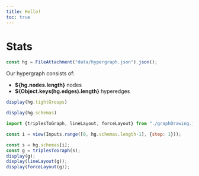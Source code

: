 ```yaml
---
title: Hello!
toc: true
---
```


# Stats

```js
const hg = FileAttachment("data/hypergraph.json").json();
```

Our hypergraph consists of:
- **${hg.nodes.length}** nodes
- **${Object.keys(hg.edges).length}** hyperedges

```js
display(hg.tightGroups)
```

```js
display(hg.schemas)
```

```js
import {triplesToGraph, lineLayout, forceLayout} from "./graphDrawing.js";
```

```js
const i = view(Inputs.range([0, hg.schemas.length-1], {step: 1}));
```

```js
const s = hg.schemas[i];
const g = triplesToGraph(s);
display(g);
display(lineLayout(g));
display(forceLayout(g));
```
